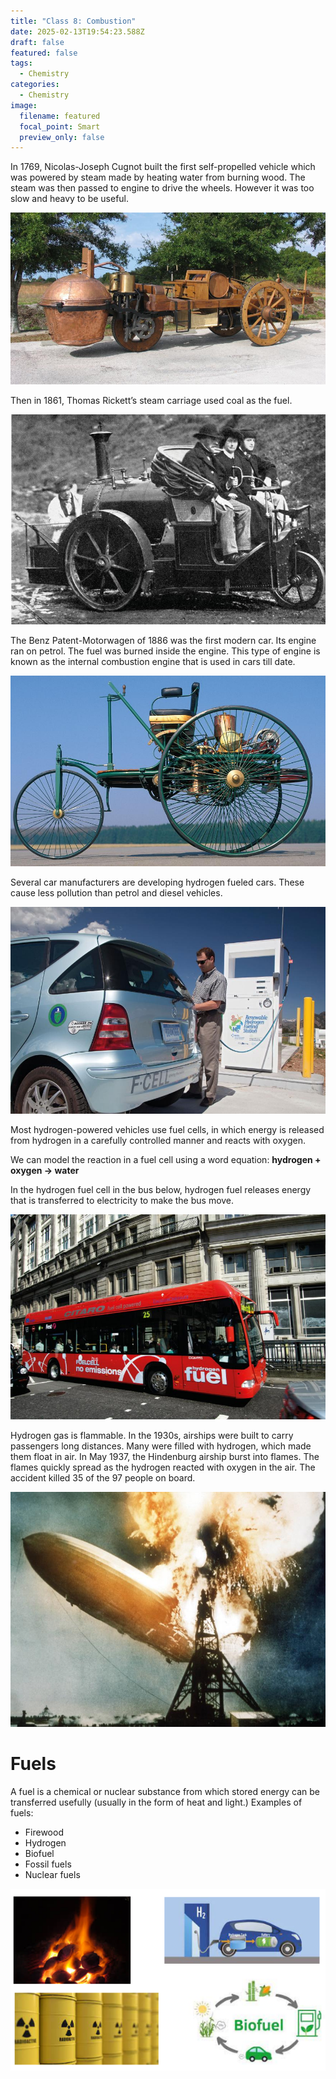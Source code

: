 ```yaml
---
title: "Class 8: Combustion"
date: 2025-02-13T19:54:23.588Z
draft: false
featured: false
tags:
  - Chemistry
categories:
  - Chemistry
image:
  filename: featured
  focal_point: Smart
  preview_only: false
---
```

In 1769, Nicolas-Joseph Cugnot built the first self-propelled vehicle which was powered by steam made by heating water from burning wood. The steam was then passed to engine to drive the wheels. However it was too slow and heavy to be useful.

![](first_car.jpg)

Then in 1861, Thomas Rickett’s steam carriage used coal as the fuel.

![](steam_carriage.jpg)

The Benz Patent-Motorwagen of 1886 was the first modern car. Its engine ran on petrol. The fuel was burned inside the engine. This type of engine is known as the internal combustion engine that is used in cars till date. 

![](first_car_petrol.jpg)

Several car manufacturers are developing hydrogen fueled cars. These cause less pollution than petrol and diesel vehicles.

![](fuel_cell_car_hydrogen.jpg)

Most hydrogen-powered vehicles use fuel cells, in which energy is released from hydrogen in a carefully controlled manner and reacts with oxygen.

We can model the reaction in a fuel cell using a word equation:
**hydrogen + oxygen → water**

In the hydrogen fuel cell in the bus below, hydrogen fuel releases energy that is transferred to electricity to make the bus move. 

![](hydrogen_fuel_bus.jpg)

Hydrogen gas is flammable. In the 1930s, airships were built to carry passengers long distances. Many were filled with hydrogen, which made them float in air.
In May 1937, the Hindenburg airship burst into flames. The flames quickly spread as the
hydrogen reacted with oxygen in the air. The accident killed 35 of the 97 people on board.

![](hindenburg.jpg)

# F﻿uels

A fuel is a chemical or nuclear substance from which stored energy can be transferred usefully (usually in the form of heat and light.)
Examples of fuels:

* Firewood
* Hydrogen
* Biofuel
* Fossil fuels
* Nuclear fuels 

![](fuels.png)